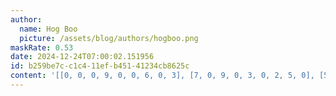 ```yaml
---
author:
  name: Hog Boo
  picture: /assets/blog/authors/hogboo.png
maskRate: 0.53
date: 2024-12-24T07:00:02.151956
id: b259be7c-c1c4-11ef-b451-41234cb8625c
content: '[[0, 0, 0, 9, 0, 0, 6, 0, 3], [7, 0, 9, 0, 3, 0, 2, 5, 0], [5, 0, 6, 0, 0, 1, 0, 9, 4], [1, 0, 5, 3, 6, 0, 0, 0, 8], [8, 9, 3, 0, 4, 7, 5, 0, 0], [6, 4, 7, 8, 0, 0, 1, 3, 0], [3, 0, 0, 6, 2, 0, 9, 0, 0], [0, 7, 4, 0, 0, 8, 0, 0, 0], [0, 6, 0, 0, 0, 0, 0, 0, 5]]'
---
```

